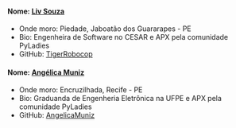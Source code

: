 #### Nome: [Liv Souza](https://github.com/TigerRobocop/)
- Onde moro: Piedade, Jaboatão dos Guararapes - PE
- Bio: Engenheira de Software no CESAR e APX pela comunidade PyLadies
- GitHub: [TigerRobocop](https://github.com/TigerRobocop/)

#### Nome: [Angélica Muniz](https://github.com/angelicamuniz/)
- Onde moro: Encruzilhada, Recife - PE
- Bio: Graduanda de Engenheria Eletrônica na UFPE e APX pela comunidade PyLadies
- GitHub: [AngelicaMuniz](https://github.com/angelicamuniz/)
